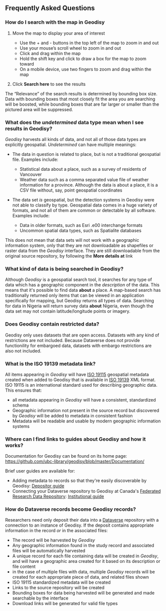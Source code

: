## Frequently Asked Questions

### How do I search with the map in Geodisy

1. Move the map to display your area of interest
	* Use the + and - buttons in the top left of the map to zoom in and out  
	* Use your mouse’s scroll wheel to zoom in and out    
	* Click and drag within the map  
	* Hold the shift key and click to draw a box for the map to zoom toward  
	* On a mobile device, use two fingers to zoom and drag within the map  

2. Click **Search here** to see the results	 

The “Relevance” of the search results is determined by bounding box size. Data with bounding boxes that most closely fit the area you are searching will be boosted, while bounding boxes that are far larger or smaller than the pictured area will be suppressed.

### What does the  _undetermined_  data type mean when I see results in Geodisy?

_Geodisy_ harvests all kinds of data, and not all of those data types are explicitly geospatial. _Undetermined_ can have multiple meanings:

* The data in question is related to place, but is not a traditional geospatial file. Examples include:

	* Statistical data about a place, such as a survey of residents of Vancouver  
	* Weather data such as a comma separated value file of weather information for a province. Although the data is about a place, it is a CSV file without, say, point geospatial coordinates  
	
* The data set _is_ geospatial, but the detection systems in Geodisy were not able to classify by type. Geospatial data comes in a huge variety of formats, and not all of them are common or detectable by all software. Examples include:  

	* Data in older formats, such as Esri .e00 interchange formats  
	* Uncommon spatial data types, such as Spatialite databases  

This does not mean that data sets will not work with a geographic information system, only that they are not downloadable as shapefiles or raster data from the _Geodisy_ interface. They are still downloadable from the original source repository, by following the **More details at** link

### What kind of data is being searched in Geodisy?

Although _Geodisy_ is a geospatial search tool, it searches for any type of data which has a geographic component in the _description_ of the data. This means that it's possible to find data **about** a place. A map-based search has traditionally returned only items that can be viewed in an application specifically for mapping, but Geodisy returns all types of data. Searching for data in Nigeria will return survey data **about** Nigeria, even though the data set may not contain latitude/longitude points or imagery.

### Does Geodisy contain restricted data?

Geodisy only uses datasets that are open access. Datasets with any kind of restrictions are not included. Because Dataverse does not provide functionility for embargoed data, datasets with embargo restrictions are also not included. 

### What is the ISO 19139 metadata link?

All items appearing in _Geodisy_ will have [ISO 19115](https://www.iso.org/standard/53798.html) geospatial metadata created when added to Geodisy that is available in [ISO 19139](https://www.iso.org/standard/32557.html) XML format. ISO 19115 is an international standard used for describing geographic data. This ensures that:

* all metadata appearing in _Geodisy_ will have a consistent, standardized schema  
* Geographic information not present in the source record but discovered by _Geodisy_ will be added to metadata in consistent fashion  
* Metadata will be readable and usable by modern geographic information systems  

### Where can I find links to guides about Geodisy and how it works?

Documentation for Geodisy can be found on its home page: <https://github.com/ubc-library/geodisy/blob/master/Documentation/>

Brief user guides are available for:

* Adding metadata to records so that they're easily discoverable by Geodisy: [Depositor guide](https://github.com/ubc-library/geodisy/blob/master/Documentation/userguides/GeodisyDepositorGuide.md)  
* Connecting your Dataverse repository to Geodisy at Canada's [Federated Research Data Repository](https://geo.frdr.ca): [Institutional guide](https://github.com/ubc-library/geodisy/blob/master/Documentation/userguides/GeodisyInstitutionalGuide.md)

### How do Dataverse records become Geodisy records?

Researchers need only deposit their data into a [Dataverse](https://dataverse.org) repository with a connection to an instance of Geodisy. If the deposit contains appropriate information in the record _or_ in the associated files:

* The record will be harvested by _Geodisy_  
* Any geographic information found in the study record and associated files will be automatically harvested  
* A unique record for each file containing data will be created in _Geodisy_, and will have a geographic area created for it based on its description or file content
* in the case of multiple files with data, multiple _Geodisy_ records will be created for each appropriate piece of data, and related files shown
* ISO 19115 standardized metadata will be created  
* Links to the source repository will be created  
* Bounding boxes for data being harvested will be generated and made searchable by the interface  
* Download links will be generated for valid file types  

		


 
